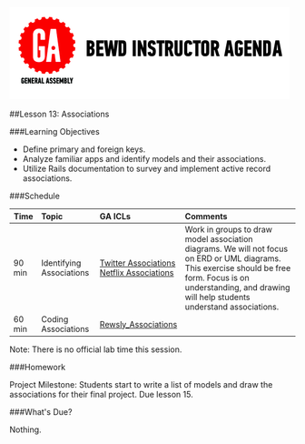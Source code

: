 ![GeneralAssemb.ly](../assets/ICL_icons/instr_agenda.png)


##Lesson 13: Associations


###Learning Objectives


*	Define primary and foreign keys.
*	Analyze familiar apps and identify models and their associations.
*	Utilize Rails documentation to survey and implement active record associations. 


###Schedule


| Time        | Topic| GA ICLs| Comments |
| ------------- |:-------------|:-------------------|:-------------------|
| 90 min | Identifying Associations | [Twitter Associations](instr_code_demo_notes.md) <br> [Netflix Associations](instr_exercise_notes.md) | Work in groups to draw model association diagrams. We will not focus on ERD or UML diagrams. This exercise should be free form. Focus is on understanding, and drawing will help students understand associations. | 
| 60 min | Coding Associations | [Rewsly_Associations](instr_code_demo_notes.md) | | 
 

Note: There is no official lab time this session. 


###Homework

Project Milestone: Students start to write a list of models and draw the associations for their final project. Due lesson 15.


###What's Due? 

Nothing.

